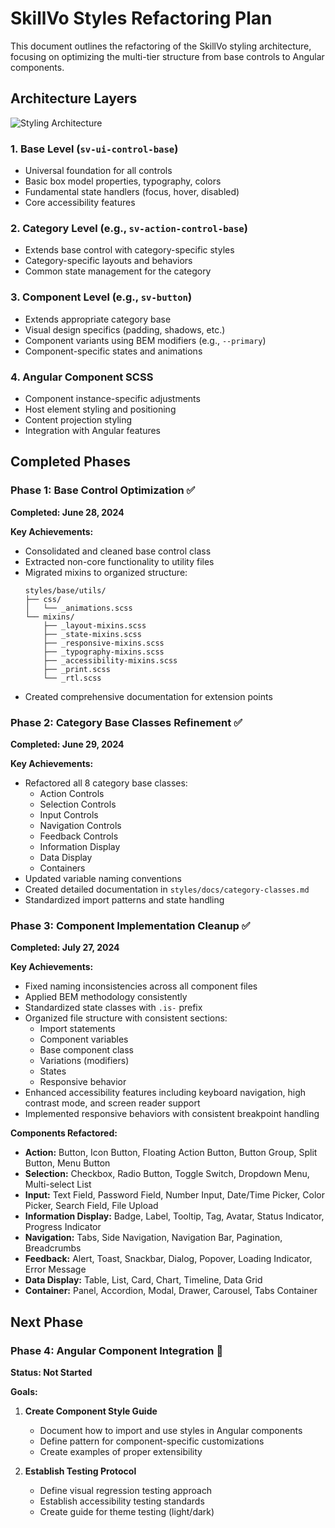 # SkillVo Styles Refactoring Plan

This document outlines the refactoring of the SkillVo styling architecture, focusing on optimizing the multi-tier structure from base controls to Angular components.

## Architecture Layers

![Styling Architecture](https://mermaid.ink/img/pako:eNp1kMFqwzAMhl_F6NRBHpBDL4FAYYFejuliYiUeiy3HkZ0Qsnz3OV1Hs63eJPRJ_y_0VnLWChOVXo3oDSdcIHgiPH-AngkzFJwctOMm11sOa_pTm6GHwMk-Nkt9h8PxDHaDFkixZwdmZRnb6Fy78f3RBVyhx6A3h5A-o1r5QU_o6_gRxRTtEhTsX34Z14WLVwdR6NmCCk5JiRrltRbGlDrTRhuRdwb-vSH6hYzEGdYFnMZoZRvGP8O42bEKi6i0dNpWpJl9kQfSyKK2XomrUjP7d9UfUW5pfA?type=png)

### 1. Base Level (`sv-ui-control-base`)
- Universal foundation for all controls
- Basic box model properties, typography, colors
- Fundamental state handlers (focus, hover, disabled)
- Core accessibility features

### 2. Category Level (e.g., `sv-action-control-base`)
- Extends base control with category-specific styles
- Category-specific layouts and behaviors
- Common state management for the category

### 3. Component Level (e.g., `sv-button`)
- Extends appropriate category base
- Visual design specifics (padding, shadows, etc.)
- Component variants using BEM modifiers (e.g., `--primary`)
- Component-specific states and animations

### 4. Angular Component SCSS
- Component instance-specific adjustments
- Host element styling and positioning
- Content projection styling
- Integration with Angular features

## Completed Phases

### Phase 1: Base Control Optimization ✅
**Completed: June 28, 2024**

**Key Achievements:**
- Consolidated and cleaned base control class
- Extracted non-core functionality to utility files
- Migrated mixins to organized structure:
  ```
  styles/base/utils/
  ├── css/
  │   └── _animations.scss
  └── mixins/
      ├── _layout-mixins.scss
      ├── _state-mixins.scss
      ├── _responsive-mixins.scss
      ├── _typography-mixins.scss
      ├── _accessibility-mixins.scss
      ├── _print.scss
      └── _rtl.scss
  ```
- Created comprehensive documentation for extension points

### Phase 2: Category Base Classes Refinement ✅
**Completed: June 29, 2024**

**Key Achievements:**
- Refactored all 8 category base classes:
  - Action Controls
  - Selection Controls
  - Input Controls
  - Navigation Controls
  - Feedback Controls
  - Information Display
  - Data Display
  - Containers
- Updated variable naming conventions
- Created detailed documentation in `styles/docs/category-classes.md`
- Standardized import patterns and state handling

### Phase 3: Component Implementation Cleanup ✅
**Completed: July 27, 2024**

**Key Achievements:**
- Fixed naming inconsistencies across all component files
- Applied BEM methodology consistently
- Standardized state classes with `.is-` prefix
- Organized file structure with consistent sections:
  - Import statements
  - Component variables
  - Base component class
  - Variations (modifiers)
  - States
  - Responsive behavior
- Enhanced accessibility features including keyboard navigation, high contrast mode, and screen reader support
- Implemented responsive behaviors with consistent breakpoint handling

**Components Refactored:**
- **Action:** Button, Icon Button, Floating Action Button, Button Group, Split Button, Menu Button
- **Selection:** Checkbox, Radio Button, Toggle Switch, Dropdown Menu, Multi-select List
- **Input:** Text Field, Password Field, Number Input, Date/Time Picker, Color Picker, Search Field, File Upload
- **Information Display:** Badge, Label, Tooltip, Tag, Avatar, Status Indicator, Progress Indicator
- **Navigation:** Tabs, Side Navigation, Navigation Bar, Pagination, Breadcrumbs
- **Feedback:** Alert, Toast, Snackbar, Dialog, Popover, Loading Indicator, Error Message
- **Data Display:** Table, List, Card, Chart, Timeline, Data Grid
- **Container:** Panel, Accordion, Modal, Drawer, Carousel, Tabs Container

## Next Phase

### Phase 4: Angular Component Integration 🔄
**Status: Not Started**

**Goals:**
1. **Create Component Style Guide**
   - Document how to import and use styles in Angular components
   - Define pattern for component-specific customizations
   - Create examples of proper extensibility

2. **Establish Testing Protocol**
   - Define visual regression testing approach
   - Establish accessibility testing standards
   - Create guide for theme testing (light/dark)
